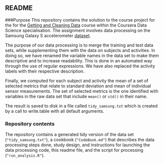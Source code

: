 ## README 

###Purpose
This repository contains the solution to the course project for the for the [Getting and Cleaning Data](https://class.coursera.org/getdata-015/human_grading/view/courses/973502/assessments/3/submissions) course within the Coursera Data Science specialisation. The assignment involves data processing on the Samsung Galaxy S accelerometer [dataset](https://d396qusza40orc.cloudfront.net/getdata%2Fprojectfiles%2FUCI%20HAR%20Dataset.zip).

The purpose of our data processing is to merge the training and test data sets, while supplementing them with the data on subjects and activities.
In doing so, we have renamed the variable names in the data set to make them descriptive
and to increase readability. This is done in an automated way through the use of
regular expressions. We have also replaced the activity labels with their respective description.

Finally, we computed for each subject and activity the mean of a set of selected metrics
that relate to standard deviation and mean of individual sensor measurements. The set
of selected metrics is the one identified with variables in the raw data set that 
include `mean()` or `std()` in their name.

The result is saved to disk in a file called `tidy_samsung.txt` which is created
by a call to write.table with all default arguments. 

### Repository contents
The repository contains a generated tidy version of the data set (`"tidy_samsung.txt"`), a cookbook (`"CodeBook.md"`) that describes the data processing steps done, study design, and instructions for launching the 
data processing code, this readme file, and the script for processing (`"run_analysis.R"`).

